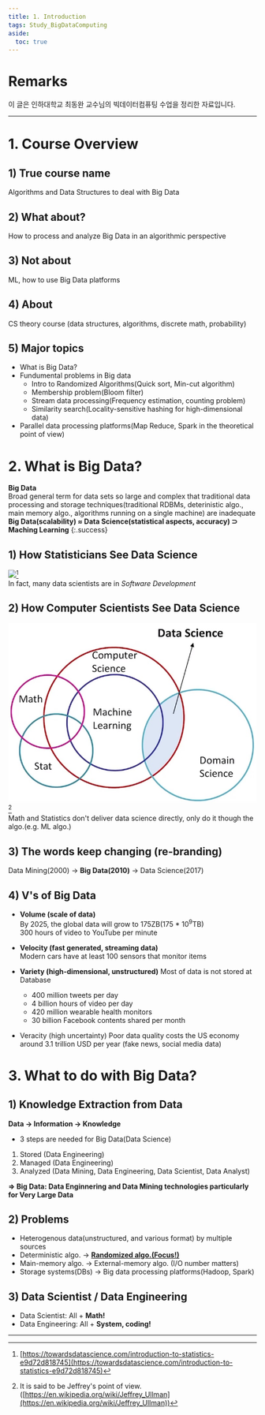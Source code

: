 ```yaml
---
title: 1. Introduction
tags: Study_BigDataComputing
aside:
  toc: true
---
```


# Remarks
이 글은 인하대학교 최동완 교수님의 빅데이터컴퓨팅 수업을 정리한 자료입니다.

<!--more-->

---

# 1. Course Overview
## 1) True course name
Algorithms and Data Structures to deal with Big Data

## 2) What about?
How to process and analyze Big Data in an algorithmic perspective

## 3) Not about
ML, how to use Big Data platforms

## 4) About
CS theory course (data structures, algorithms, discrete math, probability)

## 5) Major topics
- What is Big Data?
- Fundumental problems in Big data
  - Intro to Randomized Algorithms(Quick sort, Min-cut algorithm)
  - Membership problem(Bloom filter)
  - Stream data processing(Frequency estimation, counting problem)
  - Similarity search(Locality-sensitive hashing for high-dimensional data)
- Parallel data processing platforms(Map Reduce, Spark in the theoretical point of view)


# 2. What is Big Data?
**Big Data**  
Broad general term for data sets so large and complex that traditional data processing and storage techniques(traditional RDBMs, deterinistic algo., main memory algo., algorithms running on a single machine) are inadequate  
**Big Data(scalability) $\approx$ Data Science(statistical aspects, accuracy) $\supset$ Maching Learning**
{:.success}

## 1) How Statisticians See Data Science
![](https://miro.medium.com/max/1092/1*mgXvzNcwfpnBawI6XTkVRg.png)[^1]  
In fact, many data scientists are in *Software Development*

## 2) How Computer Scientists See Data Science
![](/images/2020-03-17-1/001.jpg)[^2]  
Math and Statistics don't deliver data science directly, only do it though the algo.(e.g. ML algo.)

## 3) The words keep changing (re-branding)
Data Mining(2000) → **Big Data(2010)** → Data Science(2017)


## 4) V's of Big Data
- **Volume (scale of data)**  
By 2025, the global data will grow to 175ZB(175 * 10$^9$TB)  
300 hours of video to YouTube per minute

- **Velocity (fast generated, streaming data)**  
Modern cars have at least 100 sensors that monitor items

- **Variety (high-dimensional, unstructured)**
Most of data is not stored at Database  
  - 400 million tweets per day
  - 4 billion hours of video per day
  - 420 million wearable health monitors
  - 30 billion Facebook contents shared per month

- Veracity (high uncertainty)
Poor data quality costs the US economy around 3.1 trillion USD per year (fake news, social media data)


# 3. What to do with Big Data? 
## 1) Knowledge Extraction from Data
**Data → Information → Knowledge**

- 3 steps are needed for Big Data(Data Science)
1. Stored (Data Engineering)
2. Managed (Data Engineering)
3. Analyzed (Data Mining, Data Engineering, Data Scientist, Data Analyst)

**$\Rightarrow$ Big Data: Data Enginnering and Data Mining technologies particularly for Very Large Data**

## 2) Problems
- Heterogenous data(unstructured, and various format) by multiple sources
- Deterministic algo. → **<u>Randomized algo.(Focus!)</u>**
- Main-memory algo. → External-memory algo. (I/O number matters)
- Storage systems(DBs) → Big data processing platforms(Hadoop, Spark)

## 3) Data Scientist / Data Engineering
- Data Scientist: All + **Math!**
- Data Engineering: All + **System, coding!**

---

[^1]: [https://towardsdatascience.com/introduction-to-statistics-e9d72d818745](https://towardsdatascience.com/introduction-to-statistics-e9d72d818745)

[^2]: It is said to be Jeffrey's point of view. ([https://en.wikipedia.org/wiki/Jeffrey_Ullman](https://en.wikipedia.org/wiki/Jeffrey_Ullman))